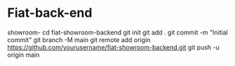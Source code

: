 # Fiat-back-end
showroom-
cd fiat-showroom-backend
git init
git add .
git commit -m "Initial commit"
git branch -M main
git remote add origin https://github.com/yourusername/fiat-showroom-backend.git
git push -u origin main
